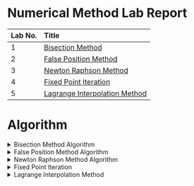 # Numerical Method Lab Report

|Lab No.|Title|
|:---|:---|
|1|[Bisection Method](https://github.com/kabirdeula/Numerical_Method_Lab_Report/blob/main/Lab%20Report/Lab1-BisectionMethod.py)|
|2|[False Position Method](https://github.com/kabirdeula/Numerical_Method_Lab_Report/blob/main/Lab%20Report/Lab2-FalsePositionMethod.py)|
|3|[Newton Raphson Method](https://github.com/kabirdeula/Numerical_Method_Lab_Report/blob/main/Lab%20Report/Lab3-NewtonRaphsonMethod.py)|
|4|[Fixed Point Iteration](https://github.com/kabirdeula/Numerical_Method_Lab_Report/blob/main/Lab%20Report/Lab4-FixedPointIterationMethod.py)|
|5|[Lagrange Interpolation Method](https://github.com/kabirdeula/Numerical_Method_Lab_Report/blob/main/Lab%20Report/Lab5-LagrangeInterpolationMethod.py)|
# Algorithm

<details>
    <summary>Bisection Method Algorithm</summary>

    1. start

    2. Define function f(x)

    3. Choose initial guesses x0 and x1 such that f(x0)f(x1) < 0

    4. Choose pre-specified tolerable error e.

    5. Calculate new approximated root as x2 = (x0 + x1)/2

    6. Calculate f(x0)f(x2)
	    a. if f(x0)f(x2) < 0 then x0 = x0 and x1 = x2
	    b. if f(x0)f(x2) > 0 then x0 = x2 and x1 = x1
	    c. if f(x0)f(x2) = 0 then goto (8)
	
    7. if |f(x2)| > e then goto (5) otherwise goto (8)

    8. Display x2 as root.

    9. Stop
</details>

<details>
    <summary>False Position Method Algorithm</summary>
    
    1. start

    2. Define function f(x)

    3. Choose initial guesses x0 and x1 such that f(x0)f(x1) < 0

    4. Choose pre-specified tolerable error e.

    5. Calculate new approximated root as: 
    
       x2 = x0 - ((x0-x1) * f(x0))/(f(x0) - f(x1))

    6. Calculate f(x0)f(x2)
    	a. if f(x0)f(x2) < 0 then x0 = x0 and x1 = x2
    	b. if f(x0)f(x2) > 0 then x0 = x2 and x1 = x1
    	c. if f(x0)f(x2) = 0 then goto (8)
    
    7. if |f(x2)|>e then goto (5) otherwise goto (8)

    8. Display x2 as root.

    9. Stop
</details>

<details>
    <summary>Newton Raphson Method Algorithm</summary>

    1. Start

    2. Define function as f(x)

    3. Define first derivative of f(x) as g(x)

    4. Input initial guess (x0), tolerable error (e) 

    5. Initialize iteration counter i = 1

    6. If g(x0) = 0 then print "Mathematical Error" and goto (11) otherwise goto (7) 

    7. Calcualte x1 = x0 - f(x0) / g(x0)

    8. Increment iteration counter i = i + 1

    9. If |f(x1)| > e then set x0 = x1 and goto (6) otherwise goto (11)

    10. Print root as x1

    11. Stop

</details>

<details>
    <summary>Fixed Point Iteration</summary>
    
    1. Start 

    2. Define function f(x)
    
    3. Define function g(x) which is obtained from f(x)=0 such that x = g(x) and |g'(x) < 1|

    4. Choose initial guess x0, Tolerable Error e

    5. Initialize iteration counter: step = 1

    6. Calculate x1 = g(x0)

    7. Increment iteration counter: step = step + 1 

    8. Set x0 = x1 for next iteration

    9. If |f(x1)| > e then goto step (6) otherwise goto step (10)

    10. Display x1 as root.

    11. Stop
</details>
<details>
    <summary>Lagrange Interpolation Method</summary>

    1. Start

    2. Read number of data (n)

    3. Read data X<sub>i</sub> and Y<sub>i</sub> for i = 1 to n

    4. Read value of independent variables say xp whose corresponding value of dependent say yp is to be determined.

    5. Initialize: yp = 0

    6. For i = 1 to n
        Set p = 1
        For j = 1 to n
            If i != j then
                Calculate p = p * (xp - X<sub>j</sub>)/(X<sub>i</sub> - X<sub>j</sub>)
            End if
        Next j
        Calculate yp = yp + p * Y<sub>i</sub>
       Next i
    
    7. Display value of yp as interpolated value.

    8. Stop

</details>
